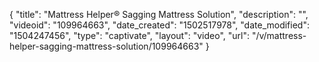 {
    "title": "Mattress Helper&reg; Sagging Mattress Solution",
    "description": "",
    "videoid": "109964663",
    "date_created": "1502517978",
    "date_modified": "1504247456",
    "type": "captivate",
    "layout": "video",
    "url": "\/v\/mattress-helper-sagging-mattress-solution\/109964663"
}